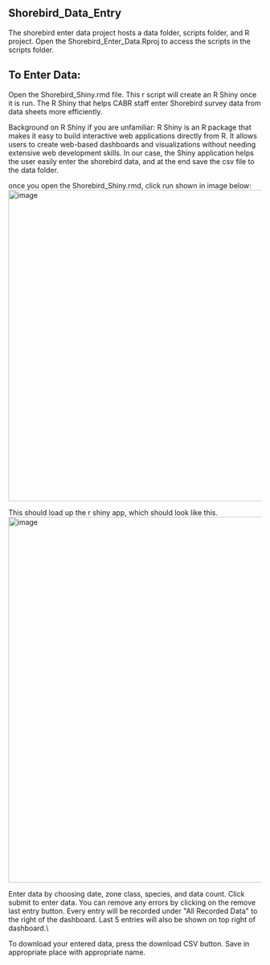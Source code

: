 ## Shorebird_Data_Entry

The shorebird enter data project hosts a data folder, scripts folder, and R project. Open the Shorebird_Enter_Data.Rproj to access the scripts in the scripts folder.

## To Enter Data: 
Open the Shorebird_Shiny.rmd file. This r script will create an R Shiny once it is run. The R Shiny that helps CABR staff enter Shorebird survey data from data sheets more efficiently. 

Background on R Shiny if you are unfamiliar: R Shiny is an R package that makes it easy to build interactive web applications directly from R. It allows users to create web-based dashboards and visualizations without needing extensive web development skills. In our case, the Shiny application helps the user easily enter the shorebird data, and at the end save the csv file to the data folder. 

once you open the Shorebird_Shiny.rmd, click run shown in image below:
<img width="1095" height="619" alt="image" src="https://github.com/user-attachments/assets/d4909da2-8a91-45be-92cb-9e85007f56b2" />

This should load up the r shiny app, which should look like this. 
<img width="890" height="727" alt="image" src="https://github.com/user-attachments/assets/748294bd-9a44-4cee-bc15-f8a048aee8d6" />

Enter data by choosing date, zone class, species, and data count. Click submit to enter data. You can remove any errors by clicking on the remove last entry button. Every entry will be recorded under "All Recorded Data" to the right of the dashboard. Last 5 entries will also be shown on top right of dashboard.\

To download your entered data, press the download CSV button. Save in appropriate place with appropriate name.

